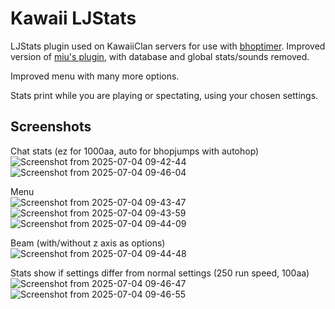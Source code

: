 # Kawaii LJStats
LJStats plugin used on KawaiiClan servers for use with [bhoptimer](https://github.com/shavitush/bhoptimer). Improved version of [miu's plugin](https://forums.alliedmods.net/showthread.php?p=2060983), with database and global stats/sounds removed.

Improved menu with many more options.

Stats print while you are playing or spectating, using your chosen settings.

## Screenshots
Chat stats (ez<jumptype> for 1000aa, auto<jumptype> for bhopjumps with autohop)
<br>![Screenshot from 2025-07-04 09-42-44](https://github.com/user-attachments/assets/db4004be-9098-4ed6-b0f4-47c6866ef553)
![Screenshot from 2025-07-04 09-46-04](https://github.com/user-attachments/assets/0f50242e-21bd-41d2-ba41-153d416a168b)


Menu
<br>![Screenshot from 2025-07-04 09-43-47](https://github.com/user-attachments/assets/e873dc17-ba3a-4fb6-bedc-060349c5bc93)
![Screenshot from 2025-07-04 09-43-59](https://github.com/user-attachments/assets/cfc123c9-ca90-4623-8948-3adc16a4eb1b)
![Screenshot from 2025-07-04 09-44-09](https://github.com/user-attachments/assets/1df9a619-5a2f-4dfa-bee8-55a2d8c52c44)

Beam (with/without z axis as options)
<br>![Screenshot from 2025-07-04 09-44-48](https://github.com/user-attachments/assets/b93829f0-bc0d-4f92-966e-bbbc09663fd6)

Stats show if settings differ from normal settings (250 run speed, 100aa)
<br>![Screenshot from 2025-07-04 09-46-47](https://github.com/user-attachments/assets/a73cc99f-4b5d-4019-bf72-4566840dd919)
![Screenshot from 2025-07-04 09-46-55](https://github.com/user-attachments/assets/eff1bc89-f0df-4096-8f9b-50d7c6914847)
